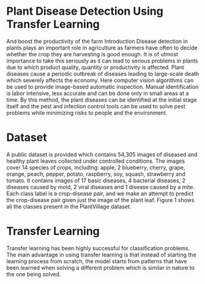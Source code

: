 # Plant Disease Detection Using Transfer Learning
And boost the productivity of the farm
Introduction
Disease detection in plants plays an important role in agriculture as farmers have often to decide whether the crop they are harvesting is good enough. It is of utmost importance to take this seriously as it can lead to serious problems in plants due to which product quality, quantity or productivity is affected. Plant diseases cause a periodic outbreak of diseases leading to large-scale death which severely affects the economy. Here computer vision algorithms can be used to provide image-based automatic inspection. Manual identification is labor intensive, less accurate and can be done only in small areas at a time. By this method, the plant diseases can be identified at the initial stage itself and the pest and infection control tools can be used to solve pest problems while minimizing risks to people and the environment.
# Dataset
A public dataset is provided which contains 54,305 images of diseased and healthy plant leaves collected under controlled conditions. The images cover 14 species of crops, including: apple, 2 blueberry, cherry, grape, orange, peach, pepper, potato, raspberry, soy, squash, strawberry and tomato. It contains images of 17 basic diseases, 4 bacterial diseases, 2 diseases caused by mold, 2 viral diseases and 1 disease caused by a mite. Each class label is a crop-disease pair, and we make an attempt to predict the crop-disease pair given just the image of the plant leaf. Figure 1 shows all the classes present in the PlantVillage dataset.
# Transfer Learning
Transfer learning has been highly successful for classification problems. The main advantage in using transfer learning is that instead of starting the learning process from scratch, the model starts from patterns that have been learned when solving a different problem which is similar in nature to the one being solved. 
